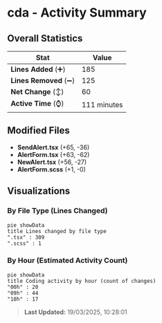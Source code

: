 # cda - Activity Summary 

## Overall Statistics

| Stat                   | Value                                                             |
| ---------------------- | ----------------------------------------------------------------- |
| **Lines Added** (➕)   | 185                                          |
| **Lines Removed** (➖) | 125                                        |
| **Net Change** (↕)    | 60                |
| **Active Time** (⌚)   | 111 minutes |


## Modified Files
- **SendAlert.tsx** (+65, -36)
- **AlertForm.tsx** (+63, -62)
- **NewAlert.tsx** (+56, -27)
- **AlertForm.scss** (+1, -0)

## Visualizations

### By File Type (Lines Changed)

```mermaid
pie showData
title Lines changed by file type
".tsx" : 309
".scss" : 1
```

### By Hour (Estimated Activity Count)

```mermaid
pie showData
title Coding activity by hour (count of changes)
"00h" : 20
"09h" : 44
"10h" : 17
```


> **Last Updated:** 19/03/2025, 10:28:01